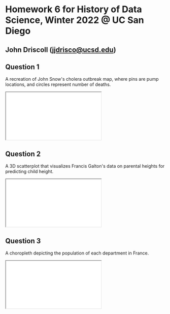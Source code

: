 # Homework 6 for History of Data Science, Winter 2022 @ UC San Diego
## John Driscoll (jjdrisco@ucsd.edu)

## Question 1
A recreation of John Snow's cholera outbreak map, where pins are pump locations, and circles represent number of deaths.
<iframe src='snow-map.html'></iframe>
<br>

## Question 2
A 3D scatterplot that visualizes Francis Galton's data on parental heights for predicting child height.
<iframe src='galton_fig.html'></iframe>
<br>

## Question 3
A choropleth depicting the population of each department in France.
<iframe src='france_fig.html'></iframe>
